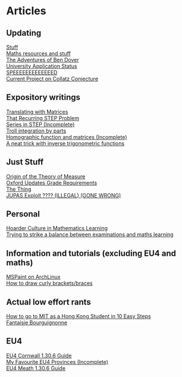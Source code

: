 # Articles

## Updating
[Stuff](horror.md) \
[Maths resources and stuff](maths.md) \
[The Adventures of Ben Dover](bendover/master.md) \
[University Application Status](uniapp.md)\
[SPEEEEEEEEEEEEED](sped.md)\
[Current Project on Collatz Conjecture](collatz.md)

## Expository writings
[Translating with Matrices](mattrans.md)\
[That Recurring STEP Problem](recurringstep.md) \
[Series in STEP (Incomplete)](stepseries.md) \
[Troll integration by parts](trollbyparts.md) \
[Homographic function and matrices (Incomplete)](homographic_matrices.md) \
[A neat trick with inverse trigonometric functions](arctan.md) 

## Just Stuff
[Origin of the Theory of Measure](measure.md) \
[Oxford Updates Grade Requirements](oxfordbruh.md) \
[The Thing](thing.md) \
[JUPAS Exploit ???? (ILLEGAL) (GONE WRONG)](retardjupas.md)

## Personal
[Hoarder Culture in Mathematics Learning](mathshoarding.md) \
[Trying to strike a balance between examinations and maths learning](mathsdseplan.md) 

## Information and tutorials (excluding EU4 and maths)
[MSPaint on ArchLinux](mspaint.md) \
[How to draw curly brackets/braces](curlybrackets.md)

## Actual low effort rants
[How to go to MIT as a Hong Kong Student in 10 Easy Steps](mit.md) \
[Fantaisie Bourguignonne](bourgogne.md)
## EU4
[EU4 Cornwall 1.30.6 Guide](pirateeu4.md)\
[My Favourite EU4 Provinces (Incomplete)](favouriteeu4province.md) \
[EU4 Meath 1.30.6 Guide](meath30guide.md)
